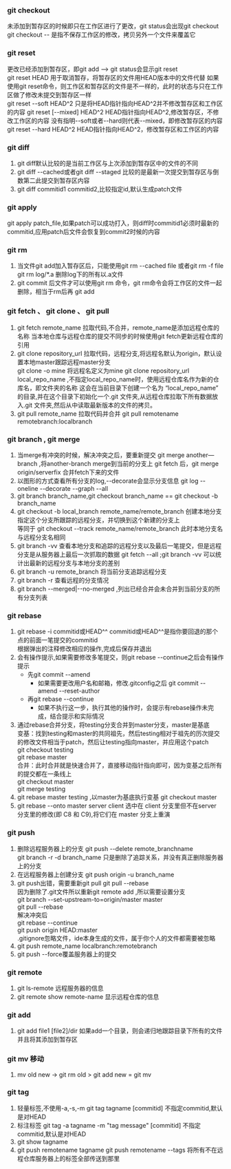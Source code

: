 ### git checkout 
 未添加到暂存区的时候即只在工作区进行了更改，git status会出现git checkout  
 git checkout -- <file> 是指不保存工作区的修改，拷贝另外一个文件来覆盖它
 
### git reset
 更改已经添加到暂存区，即git add <file> --> git status会显示git reset  
 git reset HEAD <file> 用于取消暂存，将暂存区的文件用HEAD版本中的文件代替 
 如果使用git reset命令，则工作区和暂存区的文件是不一样的，此时的状态与只在工作区做了修改未提交到暂存区一样  
 git reset --soft HEAD^2 只是将HEAD指针指向HEAD^2并不修改暂存区和工作区的内容
 git reset [--mixed] HEAD^2 HEAD指针指向HEAD^2,修改暂存区，不修改工作区的内容
 没有指明--soft或者--hard则代表--mixed，即修改暂存区的内容
 git reset --hard HEAD^2 HEAD指针指向HEAD^2，修改暂存区和工作区的内容
 
### git diff
 1. git diff默认比较的是当前工作区与上次添加到暂存区中的文件的不同
 2. git diff --cached或者git diff --staged 比较的是最新一次提交到暂存区与倒数第二此提交到暂存区内容
 3. git diff commitid1 commitid2,比较指定id,默认生成patch文件
 
### git apply 
 git apply patch_file,如果patch可以成功打入，则diff时commitid1必须时最新的commitid,应用patch后文件会恢复到commit2时候的内容
 
### git rm
 1. 当文件git add加入暂存区后，只能使用git rm --cached file 或者git rm -f file 
    git rm log/\*.a 删除log下的所有以.a文件
 2. git commit 后文件才可以使用git rm 命令，git rm命令会将工作区的文件一起删除，相当于rm后再 git add
 
### git fetch 、 git clone 、 git pull
 1. git fetch remote_name 拉取代码,不合并，remote_name是添加远程仓库的名称
    当本地仓库与远程仓库的提交不同步的时候使用git fetch更新远程仓库的引用
 2. git clone repository_url 拉取代码，远程分支,将远程名默认为origin，默认设置本地master跟踪远程master分支  
    git clone -o mine 将远程名定义为mine
    git clone repository_url local_repo_name ,不指定local_repo_name时，使用远程仓库名作为新的仓库名，即文件夹的名称
      这会在当前目录下创建一个名为 “local_repo_name” 的目录,并在这个目录下初始化一个.git 文件夹,从远程仓库拉取下所有数据放入.git 文件夹,然后从中读取最新版本的文件的拷贝。
 3. git pull remote_name 拉取代码并合并
    git pull remotename remotebranch:localbranch
 
### git branch , git merge
 1. 当merge有冲突的时候，解决冲突之后，要重新提交
    git merge another—branch ,将another-branch merge到当前的分支上
    git fetch 后，git merge origin/serverfix 合并fetch下来的文件
 2. 以图形的方式查看所有分支的log,--decorate会显示分支信息 git log --oneline --decorate --graph --all
 3. git branch branch_name,git checkout branch_name == git checkout -b branch_name
 4. git checkout -b local_branch remote_name/remote_branch 创建本地分支指定这个分支所跟踪的远程分支，并切换到这个新建的分支上  
    等同于 git checkout --track remote_name/remote_branch 此时本地分支名与远程分支名相同
 5. git branch -vv 查看本地分支和追踪的远程分支以及最后一笔提交，但是远程分支是从服务器上最后一次抓取的数据
    git fetch --all ;git branch -vv  可以统计出最新的远程分支与本地分支的差别
 6. git branch -u remote_branch 将当前分支追踪远程分支
 7. git branch -r 查看远程的分支情况 
 8. git branch --merged|--no-merged ,列出已经合并会未合并到当前分支的所有分支列表
 
### git rebase
 1. git rebase -i commitid或HEAD^^ commitid或HEAD^^是指你要回退的那个点的前面一笔提交的commitid  
    根据弹出的注释修改相应的操作,完成后保存并退出
 2. 会有操作提示,如果需要修改多笔提交，则git rebase --continue之后会有操作提示
    - 先git commit --amend   
      - 如果需要更改用户名和邮箱，修改.gitconfig之后 git commit --amend --reset-author
    - 再git rebase --continue
      - 如果不执行这一步，执行其他的操作时，会提示有rebase操作未完成，结合提示和实际情况
 3. 通过rebase合并分支，将testing分支合并到master分支，master是基底  
    变基：找到testing和master的共同祖先，然后testing相对于祖先的历次提交的修改文件相当于patch，然后让testing指向master，并应用这个patch  
    git checkout testing   
    git rebase master  
    合并：此时合并就是快速合并了，直接移动指针指向即可，因为变基之后所有的提交都在一条线上  
    git checkout master  
    git merge testing   
 4. git rebase master testing ,以master为基底执行变基
    git checkout master
 5. git rebase --onto master server client 选中在 client 分支里但不在server 分支里的修改(即 C8 和 C9),将它们在 master 分支上重演
    

### git push 
 1. 删除远程服务器上的分支 git push --delete remote_branchname  
    git branch -r -d branch_name 只是删除了追踪关系，并没有真正删除服务器上的分支
 2. 在远程服务器上创建分支 git push origin -u branch_name
 3. git push出错，需要重新git pull
    git pull --rebase  
    因为删除了.git文件所以重新git remote add ,所以需要设置分支  
    git branch --set-upstream-to=origin/master master  
    git pull --rebase   
    解决冲突后  
    git rebase --continue  
    git push origin HEAD:master  
   .gitignore忽略文件，ide本身生成的文件，属于你个人的文件都需要被忽略  
  4. git push remote_name localbranch:remotebranch
  5. git push --force覆盖服务器上的提交
    
### git remote
 1. git ls-remote 远程服务器的信息
 2. git remote show remote-name 显示远程仓库的信息

### git add
 1. git add file1 [file2]/dir 如果add一个目录，则会递归地跟踪目录下所有的文件并且将其添加到暂存区


### git mv 移动
 1. mv old new -> git rm old > git add new = git mv

### git tag
 1. 轻量标签,不使用-a,-s,-m
  git tag tagname [commitid] 不指定commitid,默认是对HEAD
 2. 标注标签
  git tag -a tagname -m "tag message" [commitid] 不指定commitid,默认是对HEAD
 3. git show tagname
 4. git push remotename tagname
    git push remotename --tags 将所有不在远程仓库服务器上的标签全部传送到那里
